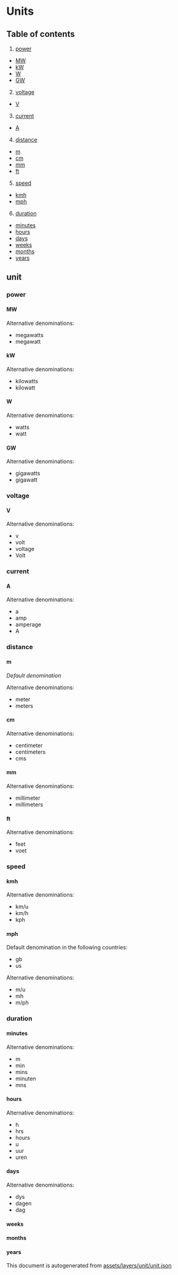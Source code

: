 [//]: # (WARNING: this file is automatically generated. Please find the sources at the bottom and edit those sources)

# Units

## Table of contents

1. [power](#power)
  - [MW](#mw)
  - [kW](#kw)
  - [W](#w)
  - [GW](#gw)
2. [voltage](#voltage)
  - [V](#v)
3. [current](#current)
  - [A](#a)
4. [distance](#distance)
  - [m](#m)
  - [cm](#cm)
  - [mm](#mm)
  - [ft](#ft)
5. [speed](#speed)
  - [kmh](#kmh)
  - [mph](#mph)
6. [duration](#duration)
  - [minutes](#minutes)
  - [hours](#hours)
  - [days](#days)
  - [weeks](#weeks)
  - [months](#months)
  - [years](#years)

## unit

### power

#### MW

Alternative denominations:

 - megawatts
 - megawatt

#### kW

Alternative denominations:

 - kilowatts
 - kilowatt

#### W

Alternative denominations:

 - watts
 - watt

#### GW

Alternative denominations:

 - gigawatts
 - gigawatt

### voltage

#### V

Alternative denominations:

 - v
 - volt
 - voltage
 - Volt

### current

#### A

Alternative denominations:

 - a
 - amp
 - amperage
 - A

### distance

#### m

*Default denomination*

Alternative denominations:

 - meter
 - meters

#### cm

Alternative denominations:

 - centimeter
 - centimeters
 - cms

#### mm

Alternative denominations:

 - millimeter
 - millimeters

#### ft

Alternative denominations:

 - feet
 - voet

### speed

#### kmh

Alternative denominations:

 - km/u
 - km/h
 - kph

#### mph

Default denomination in the following countries:

 - gb
 - us

Alternative denominations:

 - m/u
 - mh
 - m/ph

### duration

#### minutes

Alternative denominations:

 - m
 - min
 - mins
 - minuten
 - mns

#### hours

Alternative denominations:

 - h
 - hrs
 - hours
 - u
 - uur
 - uren

#### days

Alternative denominations:

 - dys
 - dagen
 - dag

#### weeks

#### months

#### years


This document is autogenerated from [assets/layers/unit/unit.json](https://github.com/pietervdvn/MapComplete/blob/develop/assets/layers/unit/unit.json)
